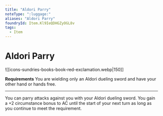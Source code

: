 ```yaml
---
title: "Aldori Parry"
noteType: ":luggage:"
aliases: "Aldori Parry"
foundryId: Item.Kl9IeQDHGZyOGL8v
tags:
  - Item
---
```


# Aldori Parry
![[icons-sundries-books-book-red-exclamation.webp|150]]

**Requirements** You are wielding only an Aldori dueling sword and have your other hand or hands free.

* * *

You can parry attacks against you with your Aldori dueling sword. You gain a +2 circumstance bonus to AC until the start of your next turn as long as you continue to meet the requirement.


